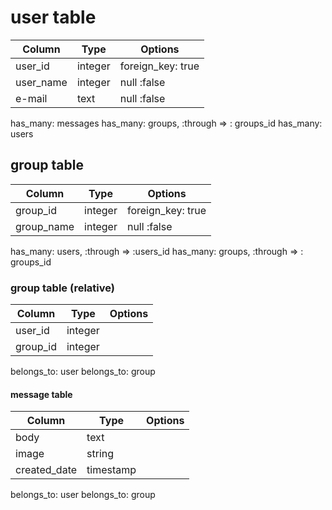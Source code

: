 # user table

|Column|Type|Options|
|---|---|---|
|user_id|integer|foreign_key: true|
|user_name|integer|null :false|
|e-mail|text|null :false|

has_many: messages
has_many: groups, :through => : groups_id
has_many: users


## group table

|Column|Type|Options|
|---|---|---|
|group_id|integer|foreign_key: true|
|group_name|integer|null :false|

has_many: users, :through => :users_id
has_many: groups, :through => : groups_id


### group table (relative)

|Column|Type|Options|
|---|---|---|
|user_id|integer|
|group_id|integer|

belongs_to: user
belongs_to: group


#### message table

|Column|Type|Options|
|---|---|---|
|body|text|
|image|string|
|created_date|timestamp|

belongs_to: user
belongs_to: group
